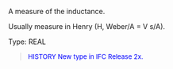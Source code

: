 ﻿A measure of the inductance.

Usually measure in Henry (H, Weber/A = V s/A).

Type: REAL

> <font size="-1" color="#0000FF">HISTORY New type in IFC Release 2x.
</font>